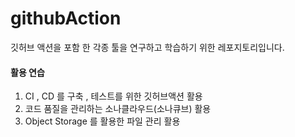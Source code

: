 # githubAction
깃허브 액션을 포함 한 
각종 툴을 연구하고 학습하기 위한 레포지토리입니다.


#### 활용 연습 
1. CI , CD 를 구축 , 테스트를 위한 깃허브액션 활용
2. 코드 품질을 관리하는 소나클라우드(소나큐브) 활용
3. Object Storage 를 활용한 파일 관리 활용
